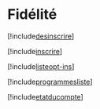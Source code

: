 # Fidélité

[!include[desinscrire](fidelite.desinscrire.autogen.md)]

[!include[inscrire](fidelite.inscrire.autogen.md)]

[!include[listeopt-ins](fidelite.listeopt-ins.autogen.md)]

[!include[programmesliste](fidelite.programmesliste.autogen.md)]

[!include[etatducompte](fidelite.etatducompte.autogen.md)]










